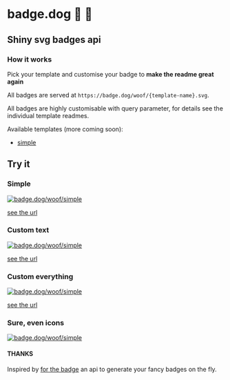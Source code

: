 # badge.dog 🏅 🐶

## Shiny svg badges api

### How it works

Pick your template and customise your badge to **make the readme great again**

All badges are served at `https://badge.dog/woof/{template-name}.svg`.

All badges are highly customisable with query parameter, for details see the individual template readmes.

Available templates (more coming soon):
  - [simple](templates/simple/readme.md)
  
## Try it

### Simple

[![badge.dog/woof/simple](https://badge.dog/woof/simple.svg)](https://badge.dog/woof/simple.svg)

[see the url](https://badge.dog/woof/simple.svg)

### Custom text

[![badge.dog/woof/simple](https://badge.dog/woof/simple.svg?leftText=GO&rightText=CUSTOM)](https://badge.dog/woof/simple.svg?leftText=GO&rightText=CUSTOM)

[see the url](https://badge.dog/woof/simple.svg?leftText=GO&rightText=CUSTOM)

### Custom everything

[![badge.dog/woof/simple](https://badge.dog/woof/simple.svg?leftText=go&googleFontName=IBM+Plex+Serif&rightText=swag&leftBgColor=%23C2577B&rightBgColor=%2382708E&fontSize=20)](https://badge.dog/woof/simple.svg?leftText=go&googleFontName=IBM+Plex+Serif&rightText=swag&leftBgColor=%23C2577B&rightBgColor=%2382708E&fontSize=20)

[see the url](https://badge.dog/woof/simple.svg?leftText=go&googleFontName=IBM+Plex+Serif&rightText=swag&leftBgColor=%23C2577B&rightBgColor=%2382708E&fontSize=20)

### Sure, even icons

[![badge.dog/woof/simple](https://badge.dog/woof/simple.svg?leftText=PAINT%20WITH%20BADGE.DOG&rightText=🎨&googleFontName=Baloo+Bhai&rightBgColor=%23F3F2F0&leftBgColor=%23F7715D&fontSize=20&paddingHor=20)](https://badge.dog/woof/simple.svg?leftText=PAINT%20WITH%20BADGE.DOG&rightText=🎨&googleFontName=Baloo+Bhai&rightBgColor=%23F3F2F0&leftBgColor=%23F7715D&fontSize=20&paddingHor=20)


#### THANKS
Inspired by [for the badge](https://forthebadge.com/) an api to generate your fancy badges on the fly.

